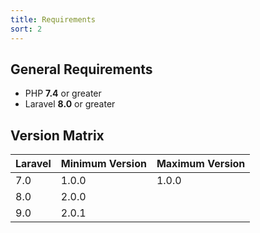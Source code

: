 ```yaml
---
title: Requirements
sort: 2
---
```


## General Requirements

-   PHP **7.4** or greater
-   Laravel **8.0** or greater

## Version Matrix

| Laravel | Minimum Version | Maximum Version |
| ------- | --------------- | --------------- |
| 7.0     | 1.0.0           | 1.0.0           |
| 8.0     | 2.0.0           |                 |
| 9.0 | 2.0.1 | |
